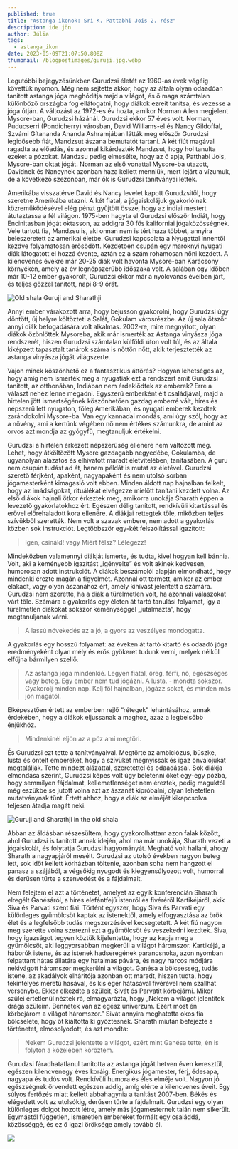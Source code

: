 ```yaml
---
published: true
title: "Astanga ikonok: Sri K. Pattabhi Jois 2. rész"
description: ide jön
author: Júlia
tags:
  - astanga_ikon
date: 2023-05-09T21:07:50.808Z
thumbnail: /blogpostimages/guruji.jpg.webp
---
```

Legutóbbi bejegyzésünkben Gurudzsi életét az 1960-as évek végéig követtük nyomon. Még nem sejtette akkor, hogy az általa olyan odaadóan tanított astanga jóga meghódítja majd a világot, és ő maga számtalan különböző országba fog ellátogatni, hogy diákok ezreit tanítsa, és vezesse a jóga útján. A változást az 1972-es év hozta, amikor Norman Allen megjelent Mysore-ban, Gurudzsi házánál. Gurudzsi ekkor 57 éves volt. Norman, Puducserri (Pondicherry) városban, David Williams-el és Nancy Gildoffal, Szvámi Gítananda Ananda Ashramjában látták meg először Gurudzsi legidősebb fiát, Mandzsut ászana bemutatót tartani. A két fiút magával ragadta az előadás, és azonnal kikérdezték Mandzsut, hogy hol tanulta ezeket a pózokat. Mandzsu pedig elmesélte, hogy az ő apja, Patthabi Jois, Mysore-ban oktat jógát. Norman az első vonattal Mysore-ba utazott, Davidnek és Nancynek azonban haza kellett menniük, mert lejárt a vízumuk, de a következő szezonban, már ők is Gurudzsi tanítványai lettek.

Amerikába visszatérve David és Nancy levelet kapott Gurudzsitől, hogy szeretne Amerikába utazni. A két fiatal, a jógaiskolájuk gyakorlóinak közreműködésével elég pénzt gyűjtött össze, hogy az indiai mestert átutaztassa a fél világon. 1975-ben hagyta el Gurudzsi először Indiát, hogy Encinitasban jógát oktasson, az addigra 30 fős kaliforniai jógaközösségnek. Vele tartott fia, Mandzsu is, aki onnan nem is tért haza többet, annyira beleszeretett az amerikai életbe. Gurudzsi kapcsolata a Nyugattal innentől kezdve folyamatosan erősödött. Kezdetben csupán egy maroknyi nyugati diák látogatott el hozzá évente, aztán ez a szám rohamosan nőni kezdett. A kilencvenes évekre már 20-25 diák volt havonta Mysore-ban Karácsony környékén, amely az év legnépszerűbb időszaka volt. A salában egy időben már 10-12 ember gyakorolt, Gurudzsi ekkor már a nyolcvanas éveiben járt, és teljes gőzzel tanított, napi 8-9 órát.

![Old shala Guruji and Sharathji](/blogpostimages/ashtanga_mysore_600.jpg.webp)

Annyi ember várakozott arra, hogy bejusson gyakorolni, hogy Gurudzsi úgy döntött, új helyre költözteti a Salát, Gokulam városrészbe. Az új sala ötször annyi diák befogadására volt alkalmas. 2002-re, mire megnyitott, olyan diákok özönlöttek Mysoreba, akik már ismerték az Astanga vinyásza jóga rendszerét, hiszen Gurudzsi számtalan külföldi úton volt túl, és az általa kiképzett tapasztalt tanárok száma is nőttön nőtt, akik terjesztették az astanga vinyásza jógát világszerte.

Vajon minek köszönhető ez a fantasztikus áttörés? Hogyan lehetséges az, hogy amíg nem ismerték meg a nyugatiak ezt a rendszert amit Gurudzsi tanított, az otthonában, Indiában nem érdeklődtek az emberek? Erre a választ nehéz lenne megadni. Egyszerű emberként élt családjával, majd a hirtelen jött ismertségének köszönhetően gazdag emberré vált, híres és népszerű lett nyugaton, főleg Amerikában, és nyugati emberek kezdtek zarándokolni Mysore-ba. Van egy kannadai mondás, ami úgy szól, hogy az a növény, ami a kertünk végében nő nem értékes számunkra, de amint az orvos azt mondja az gyógyfű, megtanuljuk értékelni.

Gurudzsi a hirtelen érkezett népszerűség ellenére nem változott meg. Lehet, hogy átköltözött Mysore gazdagabb negyedébe, Gokulamba, de ugyanolyan alázatos és elhivatott maradt életvitelében, tanításában. A guru nem csupán tudást ad át, hanem példát is mutat az életével. Gurudzsi szerető férjként, apaként, nagyapaként és nem utolsó sorban jógamesterként kimagasló volt ebben. Minden áldott nap hajnalban felkelt, hogy az imádságokat, rituálékat elvégezze mielőtt tanítani kezdett volna. Az első diákok hajnali ötkor érkeztek meg, amikorra unokája Sharath éppen a levezető gyakorlatokhoz ért. Egészen délig tanított, rendkívüli kitartással és erővel előrehaladott kora ellenére. A diákjai rettegtek tőle, miközben teljes szívükből szerették. Nem volt a szavak embere, nem adott a gyakorlás közben sok instrukciót. Legtöbbször egy-két felszólítással igazított:

> Igen, csináld! vagy Miért félsz? Lélegezz!

Mindeközben valamennyi diákját ismerte, és tudta, kivel hogyan kell bánnia. Volt, aki a keményebb igazítást „igényelte” és volt akinek kedvesen, humorosan adott instrukciót. A diákok beszámolói alapján elmondható, hogy mindenki érezte magán a figyelmét. Azonnal ott termett, amikor az ember elakadt, vagy olyan ászanához ért, amely kihívást jelentett a számára. Gurudzsi nem szerette, ha a diák a türelmetlen volt, ha azonnali válaszokat várt tőle. Számára a gyakorlás egy életen át tartó tanulási folyamat, így a türelmetlen diákokat sokszor keménységgel „jutalmazta”, hogy megtanuljanak várni.

> A lassú növekedés az a jó, a gyors az veszélyes mondogatta.

A gyakorlás egy hosszú folyamat: az éveken át tartó kitartó és odaadó jóga eredményeként olyan mély és erős gyökeret tudunk verni, melyek nélkül elfújna bármilyen szellő.

> Az astanga jóga mindenkié. Legyen fiatal, öreg, férfi, nő, egészséges vagy beteg. Egy ember nem tud jógázni. A lusta. - mondta sokszor. Gyakorolj minden nap. Kelj föl hajnalban, jógázz sokat, és minden más jön magától.

Elképesztően értett az emberben rejlő “rétegek” lehántásához, annak érdekében, hogy a diákok eljussanak a maghoz, azaz a legbelsőbb énjükhöz.

> Mindenkinél eljön az a póz ami megtöri.

És Gurudzsi ezt tette a tanítványaival. Megtörte az ambiciózus, büszke, lusta és öntelt embereket, hogy a szívüket megnyissák és igaz önvalójukat megtalálják. Tette mindezt alázattal, szeretettel és odaadással. Sok diákja elmondása szerint, Gurudzsi képes volt úgy beletenni őket egy-egy pózba, hogy semmilyen fájdalmat, kellemetlenséget nem éreztek, pedig maguktól még eszükbe se jutott volna azt az ászanát kipróbálni, olyan lehetetlen mutatványnak tűnt. Értett ahhoz, hogy a diák az elméjét kikapcsolva teljesen átadja magát neki.

![Guruji and Sharathji in the old shala](/blogpostimages/guruji-sharath.jpg.webp)

Abban az áldásban részesültem, hogy gyakorolhattam azon falak között, ahol Gurudzsi is tanított annak idején, ahol ma már unokája, Sharath vezeti a jógaiskolát, és folytatja Gurudzsi hagyományát. Megható volt hallani, ahogy Sharath a nagyapjáról mesélt. Gurudzsi az utolsó években nagyon beteg lett, sok időt kellett kórházban töltenie, azonban soha nem hangzott el panasz a szájából, a végsőkig nyugodt és kiegyensúlyozott volt, humorral és derűsen tűrte a szenvedést és a fájdalmait.

Nem felejtem el azt a történetet, amelyet az egyik konferencián Sharath elregélt Ganésáról, a híres elefántfejű istenről és fivéréről Kartikéjáról, akik Siva és Parvati szent fiai. Történt egyszer, hogy Siva és Parvati egy különleges gyümölcsöt kaptak az istenektől, amely elfogyasztása az örök élet és a legfelsőbb tudás megszerzésével kecsegtetett. A két fiú nagyon meg szerette volna szerezni ezt a gyümölcsöt és veszekedni kezdtek. Siva, hogy igazságot tegyen köztük kijelentette, hogy az kapja meg a gyümölcsöt, aki leggyorsabban megkerüli a világot háromszor. Kartikéjá, a háborúk istene, és az istenek hadseregének parancsnoka, azon nyomban felpattant hátas állatára egy hatalmas pávára, és nagy harcos módjára nekivágott háromszor megkerülni a világot. Ganésa a bölcsesség, tudás istene, az akadályok elhárítója azonban ott maradt, hiszen tudta, hogy tekintélyes méretű hasával, és kis egér hátasával fivérével nem szállhat versenybe. Ekkor elkezdte a szüleit, Sivát és Parvatit körbejárni. Mikor szülei értetlenül néztek rá, elmagyarázta, hogy „Nekem a világot jelentitek drága szüleim. Bennetek van az egész univerzum. Ezért most én körbejárom a világot háromszor.” Sivát annyira meghatotta okos fia bölcselete, hogy őt kiáltotta ki győztesnek. Sharath miután befejezte a történetet, elmosolyodott, és azt mondta: 

> Nekem Gurudzsi jelentette a világot, ezért mint Ganésa tette, én is folyton a közelében köröztem.

Gurudzsi fáradhatatlanul tanította az astanga jógát hetven éven keresztül, egészen kilencvenegy éves koráig. Energikus jógamester, férj, édesapa, nagyapa és tudós volt. Rendkívüli humora és éles elméje volt. Nagyon jó egészségnek örvendett egészen addig, amíg elérte a kilencvenes éveit. Egy súlyos fertőzés miatt kellett abbahagynia a tanítást 2007-ben. Békés és elégedett volt az utolsókig, derűsen tűrte a fájdalmait. Gurudzsi egy olyan különleges dolgot hozott létre, amely más jógamesternek talán nem sikerült. Egymástól független, ismeretlen embereket formált egy családdá, közösséggé, és ez ő igazi öröksége amely tovább él.

![](/blogpostimages/gj-1.jpg.webp)